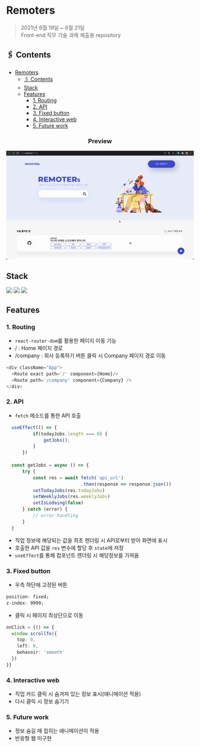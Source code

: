 # Remoters

> 2021년 6월 19일 ~ 6월 21일<br>
> Front-end 직무 기술 과제 제출용 repository

## 🖇️ Contents
- [Remoters](#remoters)
  - [🖇️ Contents](#️-contents)
  - [Stack](#stack)
  - [Features](#features)
    - [1. Routing](#1-routing)
    - [2. API](#2-api)
    - [3. Fixed button](#3-fixed-button)
    - [4. Interactive web](#4-interactive-web)
    - [5. Future work](#5-future-work)

<h3 align='center'>Preview</h3>
<p align='center'>
  <img src='./assets/profile_image.gif'/>
</p>

## Stack
<p>
  <img src="https://img.shields.io/static/v1?label=&message=React&color=61DAFB&logo=react&logoColor=FFFFFF"/>
  <img src="https://img.shields.io/static/v1?label=&message=Typescript&color=3178C6&logo=typescript&logoColor=FFFFFF"/>
  <img src="https://img.shields.io/static/v1?label=&message=CSS&color=3178C6&logo=css3&logoColor=FFFFFF"/>
</p>

## Features

### 1. Routing
  * `react-router-dom`를 활용한 페이지 이동 기능
   * / : Home 페이지 경로
   * /company : 회사 등록하기 버튼 클릭 시 Company 페이지 경로 이동
   ```typescript
   <div className="App">
     <Route exact path='/' component={Home}/>
     <Route path='/company' component={Company} />
   </div>
   ```

### 2. API 
  * `fetch` 메소드를 통한 API 호출
  ```typescript
    useEffect(() => {
            if(todayJobs.length === 0) {
                getJobs();
            }
        })

    const getJobs = async () => {
        try {
            const res = await fetch('api_url')
                              .then(response => response.json())
            setTodayJobs(res.todayJobs)
            setWeeklyJobs(res.weeklyJobs)
            setIsLodaing(false)
        } catch (error) {
            // error handling
        }
    }
  ```
  * 직업 정보에 해당되는 값을 최초 렌더링 시 API로부터 받아 화면에 표시
  * 호출한 API 값을 `res` 변수에 할당 후 `state`에 저장
  * `useEffect`를 통해 컴포넌트 렌더링 시 해당정보를 가져옴

### 3. Fixed button
  * 우측 하단에 고정된 버튼
  ```css
  position: fixed;
  z-index: 9999;
  ```
  * 클릭 시 페이지 최상단으로 이동
  ```typescript
  onClick = {() => {
    window.scrollTo({
      top: 0,
      left: 0,
      behavoir: 'smooth'
    })
  }}
  ```

### 4. Interactive web
  * 직업 카드 클릭 시 숨겨져 있는 정보 표시(애니메이션 적용)
  * 다시 클릭 시 정보 숨기기

### 5. Future work
  * 정보 숨길 때 접히는 애니메이션이 적용
  * 반응형 웹 미구현
